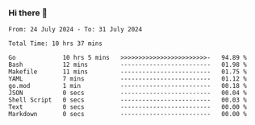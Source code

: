 ### Hi there 👋

<!--
**zhumeme/zhumeme** is a ✨ _special_ ✨ repository because its `README.md` (this file) appears on your GitHub profile.

Here are some ideas to get you started:

- 🔭 I’m currently working on ...
- 🌱 I’m currently learning ...
- 👯 I’m looking to collaborate on ...
- 🤔 I’m looking for help with ...
- 💬 Ask me about ...
- 📫 How to reach me: ...
- 😄 Pronouns: ...
- ⚡ Fun fact: ...
-->

<!--START_SECTION:waka-->

```all_time
From: 24 July 2024 - To: 31 July 2024

Total Time: 10 hrs 37 mins

Go             10 hrs 5 mins   >>>>>>>>>>>>>>>>>>>>>>>>-   94.89 %
Bash           12 mins         -------------------------   01.98 %
Makefile       11 mins         -------------------------   01.75 %
YAML           7 mins          -------------------------   01.12 %
go.mod         1 min           -------------------------   00.18 %
JSON           0 secs          -------------------------   00.04 %
Shell Script   0 secs          -------------------------   00.03 %
Text           0 secs          -------------------------   00.00 %
Markdown       0 secs          -------------------------   00.00 %
```

<!--END_SECTION:waka-->
